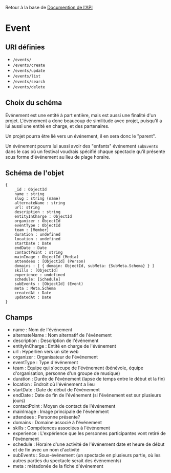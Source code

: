 Retour à la base de [Documention de l'API](readme.md)

# Event

## URI définies
- `/events/`
- `/events/create`
- `/events/update`
- `/events/list`
- `/events/search`
- `/events/delete`


## Choix du schéma
Événement est une entité à part entière, mais est aussi une finalité d'un projet. L'événement a donc beaucoup de similitude avec projet, puisqu'il a lui aussi une entité en charge, et des partenaires.

Un projet pourra être lié vers un événement, il en sera donc le "parent".

Un événement pourra lui aussi avoir des "enfants" événement `subEvents` dans le cas où un festival voudrais spécifié chaque spectacle qu'il présente sous forme d'événement au lieu de plage horaire.


## Schéma de l'objet 
```
{
    _id : ObjectId
    name : string
    slug : string (name)
    alternateName : string
    url: string
    description : string
    entityInCharge : ObjectId
    organizer : ObjectId
    eventType : ObjectId
    team : [Member]
    duration : undefined
    location : undefined
    startDate : Date
    endDate : Date
    contactPoint : string
    mainImage : ObjectId (Media)
    attendees : [ObjectId] (Person)
    domains : [ { domain: ObjectId, subMeta: {SubMeta.Schema} } ]
    skills : [ObjectId]
    experience : undefined
    schedule: [Schedule]
    subEvents : [ObjectId] (Event)
    meta : Meta.Schema
    createdAt : Date
    updatedAt : Date
}
```
## Champs
- name : Nom de l'événement
- alternateName : Nom alternatif de l'événement
- description : Description de l'événement
- entityInCharge : Entité en charge de l'événement
- url : Hyperlien vers un site web
- organizer : Organisateur de l'événement
- eventType : Type d'événement
- team : Équipe qui s'occupe de l'événement (bénévole, équipe d'organisation, personne d'un groupe de musique)
- duration : Durée de l'événement (lapse de temps entre le début et la fin)
- location : Endroit où l'événement a lieu
- startDate : Date de début de l'événement
- endDate : Date de fin de l'événement (si l'événement est sur plusieurs jours)
- contactPoint : Moyen de contact de l'événement
- mainImage : Image principale de l'événement
- attendees : Personne présente?
- domains : Domaine associé à l'événement
- skills : Compétences associées à l'événement
- experience : L'expérience que les personnes participantes vont retiré de l'événement
- schedule : Horaire d'une activité de l'événement date et heure de début et de fin avec un nom d'activité
- subEvents : Sous-événement (un spectacle en plusieurs partie, où les autres parties du spectacle serait des événements)
- meta : métadonée de la fiche d'événement






